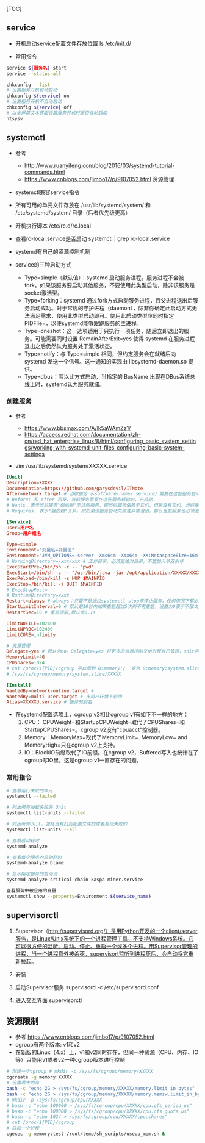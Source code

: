[TOC]
## service
- 开机启动service配置文件存放位置 ls /etc/init.d/

- 常用指令
```bash
service ${服务名} start
service --status-all

chkconfig --list
# 设置服务开机自动启动
chkconfig ${service} on
# 设置服务开机不自动启动
chkconfig ${service} off
# 以全屏幕文本界面设置服务开机时是否自动启动
ntsysv
```


## systemctl 
- 参考
    - http://www.ruanyifeng.com/blog/2016/03/systemd-tutorial-commands.html
    - https://www.cnblogs.com/jimbo17/p/9107052.html 资源管理

- systemctl兼容service指令

- 所有可用的单元文件存放在 /usr/lib/systemd/system/ 和 /etc/systemd/system/ 目录（后者优先级更高）

- 开机执行脚本 /etc/rc.d/rc.local
- 查看rc-local.service是否启动 systemctl | grep rc-local.service

- systemd有自己的资源控制机制

- service的三种启动方式
    - Type=simple（默认值）：systemd 启动服务进程。服务进程不会被fork。如果该服务要启动其他服务，不要使用此类型启动，除非该服务是socket激活型。
    - Type=forking：systemd 通过fork方式启动服务进程，且父进程退出后服务启动成功。对于常规的守护进程（daemon），除非你确定此启动方式无法满足需求，使用此类型启动即可。使用此启动类型应同时指定 PIDFile=，以便systemd能够跟踪服务的主进程。
    - Type=oneshot：这一选项适用于只执行一项任务、随后立即退出的服务。可能需要同时设置 RemainAfterExit=yes 使得 systemd 在服务进程退出之后仍然认为服务处于激活状态。
    - Type=notify：与 Type=simple 相同，但约定服务会在就绪后向 systemd 发送一个信号。这一通知的实现由 libsystemd-daemon.so 提供。
    - Type=dbus：若以此方式启动，当指定的 BusName 出现在DBus系统总线上时，systemd认为服务就绪。
### 创建服务
- 参考 
    - https://www.bbsmax.com/A/lk5aWAmZz1/
    - https://access.redhat.com/documentation/zh-cn/red_hat_enterprise_linux/8/html/configuring_basic_system_settings/working-with-systemd-unit-files_configuring-basic-system-settings

- vim /usr/lib/systemd/system/XXXXX.service
```conf
[Unit]
Description=XXXXX
Documentation=https://github.com/garysdevil/ITNote
After=network.target # 当前服务（<software-name>.service）需要在这些服务启动后，才启动
# Before: 和 After 相反，当前服务需要在这些服务启动前，先启动
# Wants：表示当前服务"弱依赖"于这些服务。即当前服务依赖于它们，但是没有它们，当前服务也能正常运行。
# Requires: 表示"强依赖"关系，即如果该服务启动失败或异常退出，那么当前服务也必须退出。

[Service]
User=用户名
Group=用户组名

Type=simple
Environment="变量名=变量值"
Environment="JVM_OPTIONS=-server -Xms64m -Xmx64m -XX:MetaspaceSize=16m $GC_OPTS $GC_LOG_OPTS $OTHER_OPTS"
# WorkingDirectory=/xxx/xxx # 工作目录，必须是绝对目录，不能加入单双引号
ExecStartPre=/bin/sh -c -- 'pwd'
ExecStart=/bin/sh -c -- "/usr/bin/java -jar /opt/application/XXXXX/XXXXX.jar 1>> /opt/application/XXXXX/logs/XXXXX.out.log 2>> /opt/application/XXXXX/logs/XXXXX.err.log"
ExecReload=/bin/kill -s HUP $MAINPID
ExecStop=/bin/kill -s QUIT $MAINPID
# ExecStopPost=
# RuntimeDirectory=xxxx
Restart=always # always：只要不是通过systemctl stop来停止服务，任何情况下都必须要重启服务；默认值为no
StartLimitInterval=0 # 默认是10秒内如果重启超过5次则不再重启，设置为0表示不限次数重启
RestartSec=10 # 重启间隔,默认值0.1s

LimitNOFILE=102400
LimitNPROC=102400
LimitCORE=infinity

# 资源管理
Delegate=yes # 默认为no。Delegate=yes 将更多的资源控制交给进程自己管理，unit可以在单其cgroup下创建和管理其自己的cgroup的私人子层级，systemd将不在维护其cgoup以及将其进程从unit的cgroup里移走。
MemoryLimit=4G
CPUShares=1024
# cat /proc/${PID}/cgroup 可以看到 8:memory:/  变为 8:memory:system.slice/filebeat.service
# /sys/fs/cgroup/memory/system.slice/XXXXX

[Install]
WantedBy=network-online.target # 
WantedBy=multi-user.target # 多用户环境下启用
Alias=XXXXXd.service # 服务的别名
```
- 在systemd配置选项上，cgroup v2相比cgroup v1有如下不一样的地方：
    1. CPU： CPUWeight=和StartupCPUWeight=取代了CPUShares=和StartupCPUShares=。cgroup v2没有"cpuacct"控制器。
    2. Memory：MemoryMax=取代了MemoryLimit=. MemoryLow= and MemoryHigh=只在cgroup v2上支持。
    3. IO：BlockIO前缀取代了IO前缀。在cgroup v2，Buffered写入也统计在了cgroup写IO里，这是cgroup v1一直存在的问题。


### 常用指令
```bash
# 查看运行失败的单元
systemctl --failed

# 列出所有加载失败的 Unit
systemctl list-units --failed

# 列出所有Unit，包括没有找到配置文件的或者启动失败的
systemctl list-units --all

# 查看启动耗时
systemd-analyze

# 查看每个服务的启动耗时
systemd-analyze blame

# 显示指定服务的启动流
systemd-analyze critical-chain kaspa-miner.service

查看服务中被应用的变量
systemctl show --property=Environment ${service_name}
```

## supervisorctl
1. Supervisor（http://supervisord.org/）是用Python开发的一个client/server服务，是Linux/Unix系统下的一个进程管理工具，不支持Windows系统。它可以很方便的监听、启动、停止、重启一个或多个进程。用Supervisor管理的进程，当一个进程意外被杀死，supervisort监听到进程死后，会自动将它重新拉起。
2. 安装

3. 启动Supervisor服务
supervisord -c /etc/supervisord.conf
4. 进入交互界面
supervisorctl

## 资源限制
- 参考 https://www.cnblogs.com/jimbo17/p/9107052.html
- cgroup有两个版本: v1和v2
- 在新版的Linux（4.x）上，v1和v2同时存在，但同一种资源（CPU、内存、IO等）只能用v1或者v2一种cgroup版本进行控制

```bash
# 创建一个cgroup # mkdir -p /sys/fs/cgroup/memory/XXXXX
cgcreate -g memory:XXXXX 
# 设置最大内存
bash -c "echo 2G > /sys/fs/cgroup/memory/XXXXX/memory.limit_in_bytes"
bash -c "echo 2G > /sys/fs/cgroup/memory/XXXXX/memory.memsw.limit_in_bytes"
# mkdir -p /sys/fs/cgroup/cpu/XXXXX
# bash -c "echo 100000 > /sys/fs/cgroup/cpu/XXXXX/cpu.cfs_period_us"
# bash -c "echo 100000 > /sys/fs/cgroup/cpu/XXXXX/cpu.cfs_quota_us"
# bash -c "echo 1024 > /sys/fs/cgroup/cpu/XXXXX/cpu.shares"
# cat /proc/${PID}/cgroup
# 启动一个进程
cgexec -g memory:test /root/temp/sh_scripts/useup_mem.sh &
```

